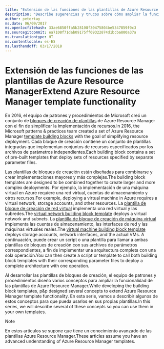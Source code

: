 ```yaml
---
title: "Extensión de las funciones de las plantillas de Azure Resource Manager"
description: "Describe sugerencias y trucos sobre cómo ampliar la funcionalidad de las plantillas de Azure Resource Manager"
author: petertay
ms.date: 06/09/2017
ms.openlocfilehash: 33ae6850ffa5b28108f30475804be5347859f0c3
ms.sourcegitcommit: ea7108f71dab09175ff69322874d1bcba800a37a
ms.translationtype: HT
ms.contentlocale: es-ES
ms.lasthandoff: 03/17/2018
---
```

# <a name="extend-azure-resource-manager-template-functionality"></a><span data-ttu-id="c5d7a-103">Extensión de las funciones de las plantillas de Azure Resource Manager</span><span class="sxs-lookup"><span data-stu-id="c5d7a-103">Extend Azure Resource Manager template functionality</span></span>

<span data-ttu-id="c5d7a-104">En 2016, el equipo de patrones y procedimientos de Microsoft creó un conjunto de [bloques de creación de plantillas](https://github.com/mspnp/template-building-blocks/wiki) de Azure Resource Manager con el fin de simplificar la implementación de recursos.</span><span class="sxs-lookup"><span data-stu-id="c5d7a-104">In 2016, the Microsoft patterns & practices team created a set of Azure Resource Manager [template building blocks](https://github.com/mspnp/template-building-blocks/wiki) with the goal of simplifying resource deployment.</span></span> <span data-ttu-id="c5d7a-105">Cada bloque de creación contiene un conjunto de plantillas integradas que implementan conjuntos de recursos especificados por los archivos de parámetros independientes.</span><span class="sxs-lookup"><span data-stu-id="c5d7a-105">Each building block contains a set of pre-built templates that deploy sets of resources specified by separate parameter files.</span></span>

<span data-ttu-id="c5d7a-106">Las plantillas de bloques de creación están diseñadas para combinarse y crear implementaciones mayores y más complejas.</span><span class="sxs-lookup"><span data-stu-id="c5d7a-106">The building block templates are designed to be combined together to create larger and more complex deployments.</span></span> <span data-ttu-id="c5d7a-107">Por ejemplo, la implementación de una máquina virtual en Azure requiere una red virtual, cuentas de almacenamiento y otros recursos.</span><span class="sxs-lookup"><span data-stu-id="c5d7a-107">For example, deploying a virtual machine in Azure requires a virtual network, storage accounts, and other resources.</span></span> <span data-ttu-id="c5d7a-108">La [plantilla de bloque de creación de red virtual](https://github.com/mspnp/template-building-blocks/wiki/VNet-(v1)) implementa una red virtual y las subredes.</span><span class="sxs-lookup"><span data-stu-id="c5d7a-108">The [virtual network building block template](https://github.com/mspnp/template-building-blocks/wiki/VNet-(v1)) deploys a virtual network and subnets.</span></span> <span data-ttu-id="c5d7a-109">La [plantilla de bloque de creación de máquina virtual](https://github.com/mspnp/template-building-blocks/wiki/Windows-and-Linux-VMs-(v1)) implementa las cuentas de almacenamiento, las interfaces de red y las máquinas virtuales reales.</span><span class="sxs-lookup"><span data-stu-id="c5d7a-109">The [virtual machine building block template](https://github.com/mspnp/template-building-blocks/wiki/Windows-and-Linux-VMs-(v1)) deploys storage accounts, network interfaces, and the actual VMs.</span></span> <span data-ttu-id="c5d7a-110">A continuación, puede crear un script o una plantilla para llamar a ambas plantillas de bloques de creación con sus archivos de parámetros correspondientes, a fin de implementar una arquitectura completa con una sola operación.</span><span class="sxs-lookup"><span data-stu-id="c5d7a-110">You can then create a script or template to call both building block templates with their corresponding parameter files to deploy a complete architecture with one operation.</span></span>

<span data-ttu-id="c5d7a-111">Al desarrollar las plantillas de bloques de creación, el equipo de patrones y procedimientos diseñó varios conceptos para ampliar la funcionalidad de las plantillas de Azure Resource Manager.</span><span class="sxs-lookup"><span data-stu-id="c5d7a-111">While developing the building block templates, p&p designed several concepts to extend Azure Resource Manager template functionality.</span></span> <span data-ttu-id="c5d7a-112">En esta serie, vamos a describir algunos de estos conceptos para que pueda usarlos en sus propias plantillas.</span><span class="sxs-lookup"><span data-stu-id="c5d7a-112">In this series, we will describe several of these concepts so you can use them in your own templates.</span></span>

> [!NOTE]
> <span data-ttu-id="c5d7a-113">En estos artículos se supone que tiene un conocimiento avanzado de las plantillas Azure Resource Manager.</span><span class="sxs-lookup"><span data-stu-id="c5d7a-113">These articles assume you have an advanced understanding of Azure Resource Manager templates.</span></span>